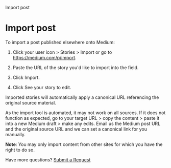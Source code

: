 Import post

# Import post

To import a post published elsewhere onto Medium:

1. Click your user icon > Stories > Import or go to https://medium.com/p/import.

2. Paste the URL of the story you'd like to import into the field.
3. Click Import.
4. Click See your story to edit.

Imported stories will automatically apply a canonical URL referencing the original source material.

As the import tool is automated, it may not work on all sources. If it does not function as expected, go to your target URL > copy the content > paste it into a new Medium draft > make any edits. Email us the Medium post URL and the original source URL and we can set a canonical link for you manually.

**Note**: You may only import content from other sites for which you have the right to do so.

Have more questions? [Submit a Request](https://help.medium.com/hc/en-us/requests/new)
